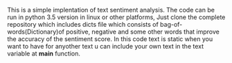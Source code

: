 This is a simple implentation of text sentiment analysis. The code can be run in python 3.5 version in linux or other platforms, Just clone the complete repository which includes dicts file which consists of bag-of-words(Dictionary)of positive, negative and some other words that improve the accuracy of the sentiment score. In this code text is static when you want to have for anyother text u can include your own text in the text variable at __main__ function.
